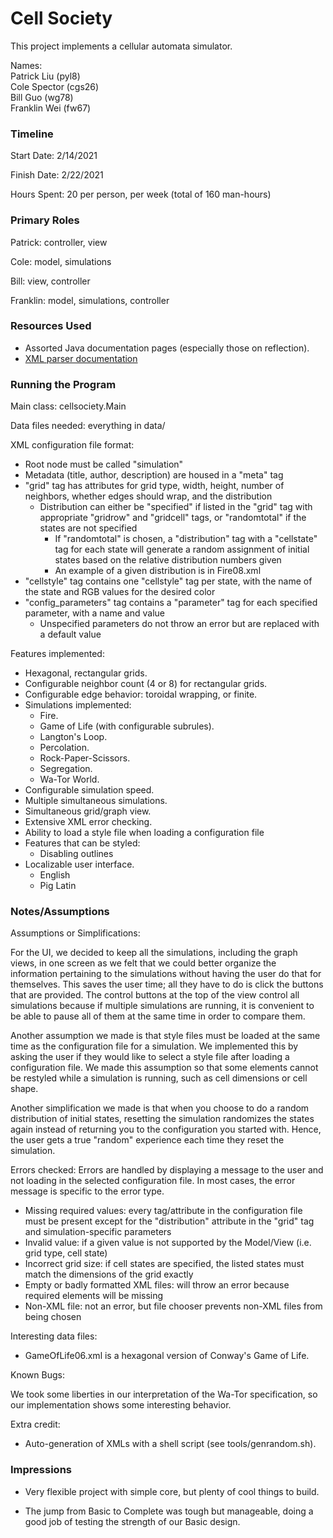 Cell Society
====

This project implements a cellular automata simulator.

Names:  
Patrick Liu (pyl8)  
Cole Spector (cgs26)  
Bill Guo (wg78)  
Franklin Wei (fw67)  

### Timeline

Start Date: 2/14/2021

Finish Date: 2/22/2021

Hours Spent: 20 per person, per week (total of 160 man-hours)

### Primary Roles

Patrick: controller, view

Cole: model, simulations

Bill: view, controller

Franklin: model, simulations, controller

### Resources Used

* Assorted Java documentation pages (especially those on
reflection).  
* [XML parser documentation](https://mkyong.com/java/how-to-modify-xml-file-in-java-dom-parser/)

### Running the Program

Main class: cellsociety.Main

Data files needed: everything in data/

XML configuration file format: 
* Root node must be called "simulation"
* Metadata (title, author, description) are housed in a "meta" tag
* "grid" tag has attributes for grid type, width, height, number of neighbors, whether edges should wrap, and the distribution
  * Distribution can either be "specified" if listed in the "grid" tag with appropriate "gridrow" and "gridcell" tags, or "randomtotal" if the states are not specified
    * If "randomtotal" is chosen, a "distribution" tag with a "cellstate" tag for each state will generate
  a random assignment of initial states based on the relative distribution numbers given
    * An example of a given distribution is in Fire08.xml
* "cellstyle" tag contains one "cellstyle" tag per state, with the name of the state and RGB values for the desired color
* "config_parameters" tag contains a "parameter" tag for each specified parameter, with a name and value
  * Unspecified parameters do not throw an error but are replaced with a default value

Features implemented:

* Hexagonal, rectangular grids.
* Configurable neighbor count (4 or 8) for rectangular grids.
* Configurable edge behavior: toroidal wrapping, or finite.
* Simulations implemented:
  * Fire.
  * Game of Life (with configurable subrules).
  * Langton's Loop.
  * Percolation.
  * Rock-Paper-Scissors.
  * Segregation.
  * Wa-Tor World.
* Configurable simulation speed.
* Multiple simultaneous simulations.
* Simultaneous grid/graph view.
* Extensive XML error checking.
* Ability to load a style file when loading a configuration file
* Features that can be styled: 
  * Disabling outlines
* Localizable user interface.
  * English
  * Pig Latin

### Notes/Assumptions

Assumptions or Simplifications:

For the UI, we decided to keep all the simulations, including the graph views, in one screen as 
we felt that we could better organize the information pertaining to the simulations without 
having the user do that for themselves. This saves the user time; all they have to do is click 
the buttons that are provided. The control buttons at the top of the view control all 
simulations because if multiple simulations are running, it is convenient to be able to pause all 
of them at the same time in order to compare them. 

Another assumption we made is that style files must be loaded at the same time as the configuration file
for a simulation. We implemented this by asking the user if they would like to select a style file
after loading a configuration file. We made this assumption so that some elements cannot be restyled while
a simulation is running, such as cell dimensions or cell shape.

Another simplification we made is that when you choose to do a random distribution of initial states,
resetting the simulation randomizes the states again instead of returning you to the configuration you started with.
Hence, the user gets a true "random" experience each time they reset the simulation.

Errors checked: 
Errors are handled by displaying a message to the user and not loading in the selected configuration file. 
In most cases, the error message is specific to the error type. 
* Missing required values: every tag/attribute in the configuration file must be present except for the "distribution" attribute
in the "grid" tag and simulation-specific parameters 
* Invalid value: if a given value is not supported by the Model/View (i.e. grid type, cell state)
* Incorrect grid size: if cell states are specified, the listed states must match the dimensions of 
the grid exactly
* Empty or badly formatted XML files: will throw an error because required elements will be missing
* Non-XML file: not an error, but file chooser prevents non-XML files from being chosen

Interesting data files:
* GameOfLife06.xml is a hexagonal version of Conway's Game of Life. 

Known Bugs:

We took some liberties in our interpretation of the Wa-Tor
specification, so our implementation shows some interesting behavior.

Extra credit:

* Auto-generation of XMLs with a shell script (see
  tools/genrandom.sh).

### Impressions

* Very flexible project with simple core, but plenty of cool things to
  build.
  
* The jump from Basic to Complete was tough but manageable, doing a good job of testing 
the strength of our Basic design. 
